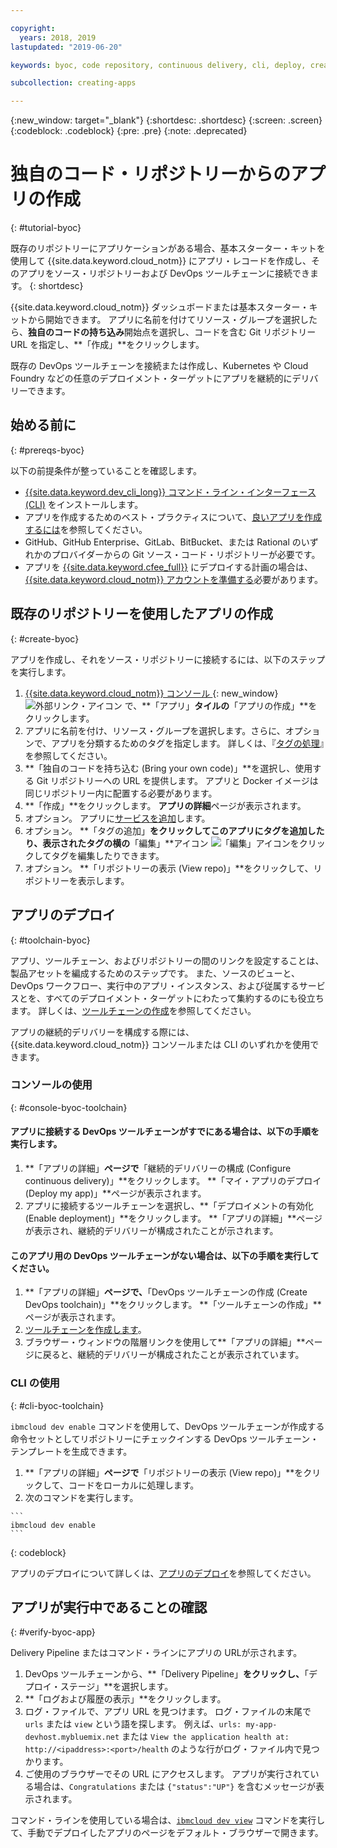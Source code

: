 ```yaml
---

copyright:
  years: 2018, 2019
lastupdated: "2019-06-20"

keywords: byoc, code repository, continuous delivery, cli, deploy, create app custom repo, custom repo, existing repo, custom code

subcollection: creating-apps

---
```


{:new_window: target="_blank"}
{:shortdesc: .shortdesc}
{:screen: .screen}
{:codeblock: .codeblock}
{:pre: .pre}
{:note: .deprecated}

# 独自のコード・リポジトリーからのアプリの作成
{: #tutorial-byoc}

既存のリポジトリーにアプリケーションがある場合、基本スターター・キットを使用して {{site.data.keyword.cloud_notm}} にアプリ・レコードを作成し、そのアプリをソース・リポジトリーおよび DevOps ツールチェーンに接続できます。
{: shortdesc}

{{site.data.keyword.cloud_notm}} ダッシュボードまたは基本スターター・キットから開始できます。 アプリに名前を付けてリソース・グループを選択したら、**独自のコードの持ち込み**開始点を選択し、コードを含む Git リポジトリー URL を指定し、**「作成」**をクリックします。

既存の DevOps ツールチェーンを接続または作成し、Kubernetes や Cloud Foundry などの任意のデプロイメント・ターゲットにアプリを継続的にデリバリーできます。

## 始める前に
{: #prereqs-byoc}

以下の前提条件が整っていることを確認します。

 * [{{site.data.keyword.dev_cli_long}} コマンド・ライン・インターフェース (CLI)](/docs/cli?topic=cloud-cli-getting-started) をインストールします。
 * アプリを作成するためのベスト・プラクティスについて、[良いアプリを作成するには](/docs/apps?topic=creating-apps-best-practice)を参照してください。
 * GitHub、GitHub Enterprise、GitLab、BitBucket、または Rational のいずれかのプロバイダーからの Git ソース・コード・リポジトリーが必要です。
 * アプリを [{{site.data.keyword.cfee_full}}](/docs/cloud-foundry?topic=cloud-foundry-about) にデプロイする計画の場合は、[{{site.data.keyword.cloud_notm}} アカウントを準備する](/docs/cloud-foundry?topic=cloud-foundry-prepare)必要があります。

## 既存のリポジトリーを使用したアプリの作成
{: #create-byoc}

アプリを作成し、それをソース・リポジトリーに接続するには、以下のステップを実行します。

1. [{{site.data.keyword.cloud_notm}} コンソール ](https://{DomainName}){: new_window} ![外部リンク・アイコン](../../icons/launch-glyph.svg "外部リンク・アイコン") で、**「アプリ」**タイルの**「アプリの作成」**をクリックします。
2. アプリに名前を付け、リソース・グループを選択します。さらに、オプションで、アプリを分類するためのタグを指定します。 詳しくは、『[タグの処理](/docs/resources?topic=resources-tag)』を参照してください。
3. **「独自のコードを持ち込む (Bring your own code)」**を選択し、使用する Git リポジトリーへの URL を提供します。 アプリと Docker イメージは同じリポジトリー内に配置する必要があります。
4. **「作成」**をクリックします。 **アプリの詳細**ページが表示されます。
5. オプション。 アプリに[サービスを追加](/docs/apps?topic=creating-apps-add-resource)します。
6. オプション。 **「タグの追加」**をクリックしてこのアプリにタグを追加したり、表示されたタグの横の**「編集」**アイコン ![「編集」アイコン](../../icons/edit-tagging.svg)をクリックしてタグを編集したりできます。
7. オプション。 **「リポジトリーの表示 (View repo)」**をクリックして、リポジトリーを表示します。

## アプリのデプロイ
{: #toolchain-byoc}

アプリ、ツールチェーン、およびリポジトリーの間のリンクを設定することは、製品アセットを編成するためのステップです。 また、ソースのビューと、DevOps ワークフロー、実行中のアプリ・インスタンス、および従属するサービスとを、すべてのデプロイメント・ターゲットにわたって集約するのにも役立ちます。 詳しくは、[ツールチェーンの作成](/docs/services/ContinuousDelivery?topic=ContinuousDelivery-toolchains_getting_started)を参照してください。

アプリの継続的デリバリーを構成する際には、{{site.data.keyword.cloud_notm}} コンソールまたは CLI のいずれかを使用できます。

### コンソールの使用
{: #console-byoc-toolchain}

#### アプリに接続する DevOps ツールチェーンがすでにある場合は、以下の手順を実行します。

1. **「アプリの詳細」**ページで**「継続的デリバリーの構成 (Configure continuous delivery)」**をクリックします。 **「マイ・アプリのデプロイ (Deploy my app)」**ページが表示されます。
2. アプリに接続するツールチェーンを選択し、**「デプロイメントの有効化 (Enable deployment)」**をクリックします。 **「アプリの詳細」**ページが表示され、継続的デリバリーが構成されたことが示されます。

#### このアプリ用の DevOps ツールチェーンがない場合は、以下の手順を実行してください。

1. **「アプリの詳細」**ページで、**「DevOps ツールチェーンの作成 (Create DevOps toolchain)」**をクリックします。 **「ツールチェーンの作成」**ページが表示されます。
2. [ツールチェーンを作成します](/docs/services/ContinuousDelivery?topic=ContinuousDelivery-toolchains_getting_started)。
3. ブラウザー・ウィンドウの階層リンクを使用して**「アプリの詳細」**ページに戻ると、継続的デリバリーが構成されたことが表示されています。

### CLI の使用
{: #cli-byoc-toolchain}

`ibmcloud dev enable` コマンドを使用して、DevOps ツールチェーンが作成する命令セットとしてリポジトリーにチェックインする DevOps ツールチェーン・テンプレートを生成できます。 

  1. **「アプリの詳細」**ページで**「リポジトリーの表示 (View repo)」**をクリックして、コードをローカルに処理します。
  2. 次のコマンドを実行します。
    
    ```
    ibmcloud dev enable
    ```
   {: codeblock}

アプリのデプロイについて詳しくは、[アプリのデプロイ](/docs/apps?topic=creating-apps-deploying-apps)を参照してください。

## アプリが実行中であることの確認
{: #verify-byoc-app}

Delivery Pipeline またはコマンド・ラインにアプリの URLが示されます。

1. DevOps ツールチェーンから、**「Delivery Pipeline」**をクリックし、**「デプロイ・ステージ」**を選択します。
2. **「ログおよび履歴の表示」**をクリックします。
3. ログ・ファイルで、アプリ URL を見つけます。 ログ・ファイルの末尾で `urls` または `view` という語を探します。 例えば、`urls: my-app-devhost.mybluemix.net` または `View the application health at: http://<ipaddress>:<port>/health` のような行がログ・ファイル内で見つかります。
4. ご使用のブラウザーでその URL にアクセスします。 アプリが実行されている場合は、`Congratulations` または `{"status":"UP"}` を含むメッセージが表示されます。

コマンド・ラインを使用している場合は、[`ibmcloud dev view`](/docs/cli/idt?topic=cloud-cli-idt-cli#view) コマンドを実行して、手動でデプロイしたアプリのページをデフォルト・ブラウザーで開きます。
